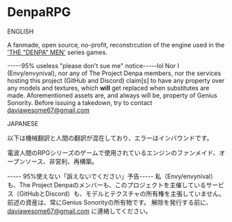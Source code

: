 # DenpaRPG



ENGLISH


A fanmade, open source, no-profit, reconstrcution of the engine used in the ['THE "DENPA" MEN'](https://en.wikipedia.org/wiki/The_Denpa_Men%3A_They_Came_By_Wave) series games.



-----95% useless "please don't sue me" notice-----lol
Nor I (Envy/envynival), nor any of The Project Denpa members, nor the services hosting this project (GitHub and Discord) claim[s] to have any property over any models and textures, which **will** get replaced when substitutes are made.
Aforementioned assets are, and always will be, property of Genius Sonority.
Before issuing a takedown, try to contact daviawesome67@gmail.com



JAPANESE


以下は機械翻訳と人間の翻訳が混在しており、エラーはインバウンドです。


電波人間のRPGシリーズのゲームで使用されているエンジンのファンメイド、オープンソース、非営利、再構築。



----- 95%使えない「訴えないでください」予告-----
私（Envy/envynival）も、The Project Denpaのメンバーも、このプロジェクトを主催しているサービス（GitHubとDiscord）も、モデルとテクスチャの所有権を主張していません。
前述の資産は、常にGenius Sonorityの所有物です。
解除を発行する前に、daviawesome67@gmail.com に連絡してください。
